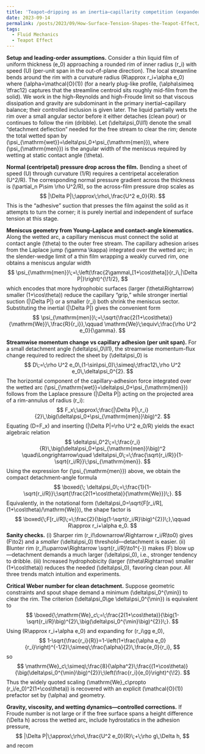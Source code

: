 ```yaml
---
title: 'Teapot–dripping as an inertia–capillarity competition (expanded, single-thread derivation with checks and extensions)'
date: 2023-09-14
permalink: /posts/2023/09/How-Surface-Tension-Shapes-the-Teapot-Effect/
tags:
  - Fluid Mechanics
  - Teapot Effect
---
```


**Setup and leading-order assumptions.** Consider a thin liquid film of uniform thickness \(e_0\) approaching a rounded rim of inner radius \(r_i\) with speed \(U\) (per-unit span in the out-of-plane direction). The local streamline bends around the rim with a curvature radius \(R\approx r_i+\alpha e_0\) where \(\alpha=\mathcal{O}(1)\) (for a nearly plug-like profile, \(\alpha\simeq \tfrac12\) captures that the streamline centroid sits roughly mid-film from the solid). We work in the high-Reynolds and high-Froude limit so that viscous dissipation and gravity are subdominant in the primary inertial–capillary balance; their controlled inclusion is given later. The liquid partially wets the rim over a small angular sector before it either detaches (clean pour) or continues to follow the rim (dribble). Let \(\delta\psi_0\ll1\) denote the small “detachment deflection” needed for the free stream to clear the rim; denote the total wetted span by \(\psi_{\mathrm{wet}}=\delta\psi_0+\psi_{\mathrm{men}}\), where \(\psi_{\mathrm{men}}\) is the angular width of the meniscus required by wetting at static contact angle \(\theta\).

**Normal (centripetal) pressure drop across the film.** Bending a sheet of speed \(U\) through curvature \(1/R\) requires a centripetal acceleration \(U^2/R\). The corresponding normal pressure gradient across the thickness is \(\partial_n P\sim \rho U^2/R\), so the across-film pressure drop scales as
$$
|\Delta P|\;\approx\;\rho\,\frac{U^2 e_0}{R}.
$$
This is the “adhesive” suction that presses the film against the solid as it attempts to turn the corner; it is purely inertial and independent of surface tension at this stage.

**Meniscus geometry from Young–Laplace and contact-angle kinematics.** Along the wetted arc, a capillary meniscus must connect the solid at contact angle \(\theta\) to the outer free stream. The capillary adhesion arises from the Laplace jump \(\gamma \kappa\) integrated over the wetted arc; in the slender-wedge limit of a thin film wrapping a weakly curved rim, one obtains a meniscus angular width
$$
\psi_{\mathrm{men}}\;=\;\left(\frac{2\gamma\,[1+\cos\theta]}{r_i\,|\Delta P|}\right)^{\!1/2},
$$
which encodes that more hydrophobic surfaces (larger \(\theta\Rightarrow\) smaller \(1+\cos\theta\)) reduce the capillary “grip,” while stronger inertial suction \(|\Delta P|\) or a smaller \(r_i\) both shrink the meniscus sector. Substituting the inertial \(|\Delta P|\) gives the convenient form
$$
\psi_{\mathrm{men}}\;=\;\sqrt{\frac{2(1+\cos\theta)}{\mathrm{We}}\,\frac{R}{r_i}},\qquad 
\mathrm{We}\;\equiv\;\frac{\rho U^2 e_0}{\gamma}.
$$

**Streamwise momentum change vs capillary adhesion (per unit span).** For a small detachment angle \(\delta\psi_0\ll1\), the streamwise momentum-flux change required to redirect the sheet by \(\delta\psi_0\) is
$$
D\;=\;\rho U^2 e_0\,(1-\sin\psi_0)\;\simeq\;\tfrac12\,\rho U^2 e_0\,\delta\psi_0^{2}.
$$
The horizontal component of the capillary-adhesion force integrated over the wetted arc \(\psi_{\mathrm{wet}}=\delta\psi_0+\psi_{\mathrm{men}}\) follows from the Laplace pressure \(|\Delta P|\) acting on the projected area of a rim-annulus of radius \(r_i\):
$$
F_x\;\approx\;\frac{|\Delta P|\,r_i}{2}\,\big(\delta\psi_0+\psi_{\mathrm{men}}\big)^2.
$$
Equating \(D=F_x\) and inserting \(|\Delta P|=\rho U^2 e_0/R\) yields the exact algebraic relation
$$
\delta\psi_0^2\;=\;\frac{r_i}{R}\,\big(\delta\psi_0+\psi_{\mathrm{men}}\big)^2
\quad\Longrightarrow\quad
\delta\psi_0\;=\;\frac{\sqrt{r_i/R}}{1-\sqrt{r_i/R}}\;\psi_{\mathrm{men}}.
$$
Using the expression for \(\psi_{\mathrm{men}}\) above, we obtain the compact detachment-angle formula
$$
\boxed{\;
\delta\psi_0\;=\;\frac{1}{1-\sqrt{r_i/R}}\;\sqrt{\frac{2(1+\cos\theta)}{\mathrm{We}}}\;}.
$$
Equivalently, in the notational form \(\delta\psi_0=\sqrt{F[r_i/R]\,(1+\cos\theta)/\mathrm{We}}\), the shape factor is
$$
\boxed{\;F[r_i/R]\;=\;\frac{2}{\big(1-\sqrt{r_i/R}\big)^{2}}\;},\qquad R\approx r_i+\alpha e_0.
$$
**Sanity checks.** (i) Sharper rim \(r_i\!\downarrow\Rightarrow r_i/R\to0\) gives \(F\to2\) and a *smaller* \(\delta\psi_0\) threshold—detachment is easier. (ii) Blunter rim \(r_i\!\uparrow\Rightarrow \sqrt{r_i/R}\to1^{-}\) makes \(F\) blow up—detachment demands a much larger \(\delta\psi_0\), i.e., stronger tendency to dribble. (iii) Increased hydrophobicity (larger \(\theta\Rightarrow\) smaller \(1+\cos\theta\)) reduces the needed \(\delta\psi_0\), favoring clean pour. All three trends match intuition and experiments.

**Critical Weber number for clean detachment.** Suppose geometric constraints and spout shape demand a minimum \(\delta\psi_0^{\min}\) to clear the rim. The criterion \(\delta\psi_0\ge \delta\psi_0^{\min}\) is equivalent to
$$
\boxed{\;\mathrm{We}_c\;=\;\frac{2(1+\cos\theta)}{\big(1-\sqrt{r_i/R}\big)^{2}\,\big(\delta\psi_0^{\min}\big)^{2}}\;}.
$$
Using \(R\approx r_i+\alpha e_0\) and expanding for \(r_i\gg e_0\),
$$
1-\sqrt{\frac{r_i}{R}}=1-\left(1+\frac{\alpha e_0}{r_i}\right)^{-1/2}\;\simeq\;\frac{\alpha}{2}\,\frac{e_0}{r_i},
$$
so
$$
\mathrm{We}_c\;\simeq\;\frac{8}{\alpha^2}\;\frac{(1+\cos\theta)}{\big(\delta\psi_0^{\min}\big)^{2}}\;\left(\frac{r_i}{e_0}\right)^{\!2}.
$$
Thus the widely quoted scaling \(\mathrm{We}_c\propto (r_i/e_0)^2(1+\cos\theta)\) is recovered with an explicit \(\mathcal{O}(1)\) prefactor set by \(\alpha\) and geometry.

**Gravity, viscosity, and wetting dynamics—controlled corrections.** If Froude number is not large or if the free surface spans a height difference \(\Delta h\) across the wetted arc, include hydrostatics in the adhesion pressure,
$$
|\Delta P|\;\approx\;\rho\,\frac{U^2 e_0}{R}\;+\;\rho g\,\Delta h,
$$
and recom
